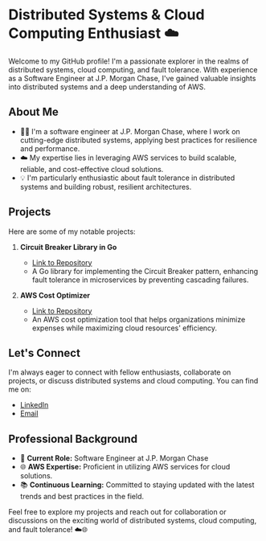 # Distributed Systems & Cloud Computing Enthusiast ☁️

Welcome to my GitHub profile! I'm a passionate explorer in the realms of distributed systems, cloud computing, and fault tolerance. With experience as a Software Engineer at J.P. Morgan Chase, I've gained valuable insights into distributed systems and a deep understanding of AWS.

## About Me

- 👨‍💻 I'm a software engineer at J.P. Morgan Chase, where I work on cutting-edge distributed systems, applying best practices for resilience and performance.
- ☁️ My expertise lies in leveraging AWS services to build scalable, reliable, and cost-effective cloud solutions.
- 💡 I'm particularly enthusiastic about fault tolerance in distributed systems and building robust, resilient architectures.

## Projects

Here are some of my notable projects:

1. **Circuit Breaker Library in Go**
   - [Link to Repository](link-to-circuit-breaker)
   - A Go library for implementing the Circuit Breaker pattern, enhancing fault tolerance in microservices by preventing cascading failures.

2. **AWS Cost Optimizer**
   - [Link to Repository](link-to-aws-cost-optimizer)
   - An AWS cost optimization tool that helps organizations minimize expenses while maximizing cloud resources' efficiency.

## Let's Connect

I'm always eager to connect with fellow enthusiasts, collaborate on projects, or discuss distributed systems and cloud computing. You can find me on:

- [LinkedIn](https://www.linkedin.com/in/pranav-desai1/)
- [Email](mailto:pranavdesai@gmail.com)

## Professional Background

- 💼 **Current Role:** Software Engineer at J.P. Morgan Chase
- 🌐 **AWS Expertise:** Proficient in utilizing AWS services for cloud solutions.
- 📚 **Continuous Learning:** Committed to staying updated with the latest trends and best practices in the field.

Feel free to explore my projects and reach out for collaboration or discussions on the exciting world of distributed systems, cloud computing, and fault tolerance! ☁️🌐






